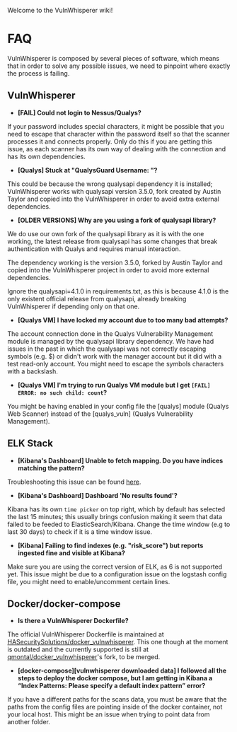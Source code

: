 Welcome to the VulnWhisperer wiki!


# FAQ
VulnWhisperer is composed by several pieces of software, which means that in order to solve any possible issues, we need to pinpoint where exactly the process is failing.

## VulnWhisperer
* **[FAIL] Could not login to Nessus/Qualys?**

If your password includes special characters, it might be possible that you need to escape that character within the password itself so that the scanner processes it and connects properly. Only do this if you are getting this issue, as each scanner has its own way of dealing with the connection and has its own dependencies.

* **[Qualys] Stuck at "QualysGuard Username: "?**

This could be because the wrong qualysapi dependency it is installed; VulnWhisperer works with qualysapi version 3.5.0, fork created by Austin Taylor and copied into the VulnWhisperer in order to avoid extra external dependencies. 

* **[OLDER VERSIONS] Why are you using a fork of qualysapi library?**

We do use our own fork of the qualysapi library as it is with the one working, the latest release from qualysapi has some changes that break authentication with Qualys and requires manual interaction.

The dependency working is the version 3.5.0, forked by Austin Taylor and copied into the VulnWhisperer project in order to avoid more external dependencies. 

Ignore the qualysapi=4.1.0 in requirements.txt, as this is because 4.1.0 is the only existent official release from qualysapi, already breaking VulnWhisperer if depending only on that one.
* **[Qualys VM] I have locked my account due to too many bad attempts?**

The account connection done in the Qualys Vulnerability Management module is managed by the qualysapi library dependency. We have had issues in the past in which the qualysapi was not correctly escaping symbols (e.g. $) or didn't work with the manager account but it did with a test read-only account. You might need to escape the symbols characters with a backslash.
* **[Qualys VM] I'm trying to run Qualys VM module but I get `[FAIL] ERROR: no such child: count`?**

You might be having enabled in your config file the [qualys] module (Qualys Web Scanner) instead of the [qualys_vuln] (Qualys Vulnerability Management).
## ELK Stack
* **[Kibana's Dashboard] Unable to fetch mapping. Do you have indices matching the pattern?**

Troubleshooting this issue can be found [here](https://github.com/austin-taylor/VulnWhisperer/issues/83#issuecomment-406283999).
* **[Kibana's Dashboard] Dashboard 'No results found'?**

Kibana has its own `time picker` on top right, which by default has selected the last 15 minutes; this usually brings confusion making it seem that data failed to be feeded to ElasticSearch/Kibana. Change the time window (e.g to last 30 days) to check if it is a time window issue.
* **[Kibana] Failing to find indexes (e.g. "risk_score") but reports ingested fine and visible at Kibana?**

Make sure you are using the correct version of ELK, as 6 is not supported yet. This issue might be due to a configuration issue on the logstash config file, you might need to enable/uncomment certain lines.
## Docker/docker-compose
* **Is there a VulnWhisperer Dockerfile?**

The official VulnWhisperer Dockerfile is maintained at [HASecuritySolutions/docker_vulnwhisperer](https://github.com/HASecuritySolutions/docker_vulnwhisperer). This one though at the moment is outdated and the currently supported is still at [qmontal/docker_vulnwhisperer](https://github.com/qmontal/docker_vulnwhisperer)'s fork, to be merged.
* **[docker-compose][vulnwhisperer downloaded data] I followed all the steps to deploy the docker compose, but I am getting in Kibana a “Index Patterns: Please specify a default index pattern” error?**

If you have a different paths for the scans data, you must be aware that the paths from the config files are pointing inside of the docker container, not your local host. This might be an issue when trying to point data from another folder.